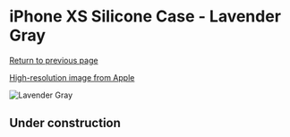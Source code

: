 # iPhone XS Silicone Case - Lavender Gray

[Return to previous page](/iphone_x)

[High-resolution image from Apple](https://store.storeimages.cdn-apple.com/8756/as-images.apple.com/is/MTFC2?wid=4500&hei=4500&fmt=png)

<div style="width: 512px"><img src="/almost_uncompressed/MTFC2.webp" alt="Lavender Gray"></div>

## Under construction
